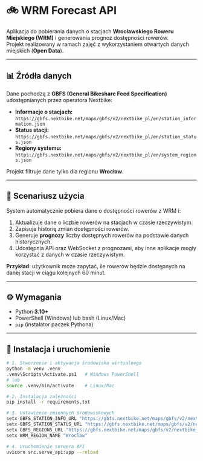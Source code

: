 # 🚲 WRM Forecast API

Aplikacja do pobierania danych o stacjach **Wrocławskiego Roweru Miejskiego (WRM)** i generowania prognoz dostępności rowerów.  
Projekt realizowany w ramach zajęć z wykorzystaniem otwartych danych miejskich (**Open Data**).

---

## 📊 Źródła danych

Dane pochodzą z **GBFS (General Bikeshare Feed Specification)** udostępnianych przez operatora Nextbike:

- **Informacje o stacjach:**  
  `https://gbfs.nextbike.net/maps/gbfs/v2/nextbike_pl/en/station_information.json`
- **Status stacji:**  
  `https://gbfs.nextbike.net/maps/gbfs/v2/nextbike_pl/en/station_status.json`
- **Regiony systemu:**  
  `https://gbfs.nextbike.net/maps/gbfs/v2/nextbike_pl/en/system_regions.json`

Projekt filtruje dane tylko dla regionu **Wrocław**.

---

## 🧩 Scenariusz użycia

System automatycznie pobiera dane o dostępności rowerów z WRM i:

1. Aktualizuje dane o liczbie rowerów na stacjach w czasie rzeczywistym.  
2. Zapisuje historię zmian dostępności rowerów.  
3. Generuje **prognozy** liczby dostępnych rowerów na podstawie danych historycznych.  
4. Udostępnia API oraz WebSocket z prognozami, aby inne aplikacje mogły korzystać z danych w czasie rzeczywistym.  

**Przykład**: użytkownik może zapytać, ile rowerów będzie dostępnych na danej stacji w ciągu kolejnych 60 minut.

---

## ⚙️ Wymagania

- Python **3.10+**  
- PowerShell (Windows) lub bash (Linux/Mac)  
- `pip` (instalator paczek Pythona)

---

## 🚀 Instalacja i uruchomienie

```bash
# 1. Stworzenie i aktywacja środowiska wirtualnego
python -m venv .venv
.venv\Scripts\Activate.ps1   # Windows PowerShell
# lub
source .venv/bin/activate    # Linux/Mac

# 2. Instalacja zależności
pip install -r requirements.txt

# 3. Ustawienie zmiennych środowiskowych
setx GBFS_STATION_INFO_URL "https://gbfs.nextbike.net/maps/gbfs/v2/nextbike_pl/en/station_information.json"
setx GBFS_STATION_STATUS_URL "https://gbfs.nextbike.net/maps/gbfs/v2/nextbike_pl/en/station_status.json"
setx GBFS_REGIONS_URL "https://gbfs.nextbike.net/maps/gbfs/v2/nextbike_pl/en/system_regions.json"
setx WRM_REGION_NAME "Wroclaw"

# 4. Uruchomienie serwera API
uvicorn src.serve_api:app --reload
